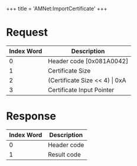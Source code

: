 +++
title = 'AMNet:ImportCertificate'
+++

# Request

| Index Word | Description                      |
|------------|----------------------------------|
| 0          | Header code \[0x081A0042\]       |
| 1          | Certificate Size                 |
| 2          | (Certificate Size \<\< 4) \| 0xA |
| 3          | Certificate Input Pointer        |

# Response

| Index Word | Description |
|------------|-------------|
| 0          | Header code |
| 1          | Result code |
